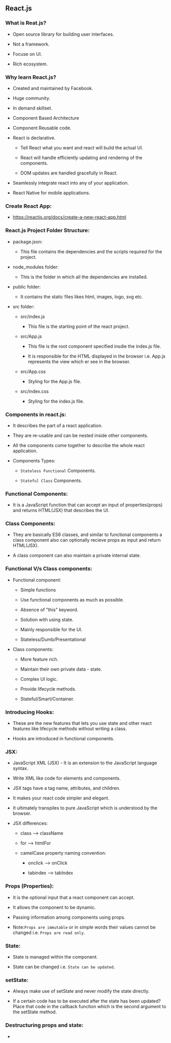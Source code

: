 ## React.js
### What is Reat.js?

- Open source library for building user interfaces.

- Not a framework.

- Focuse on UI.

- Rich ecosystem.
### Why learn React.js?

- Created and maintained by Facebook.

- Huge community.

- In demand skillset.

- Component Based Architecture

- Component Reusable code.

- React is declarative.

    - Tell React what you want and react will build the actual UI.

    - React will handle efficiently updating and rendering of the components.

    - DOM updates are handled gracefully in React.

- Seamlessly integrate react into any of your application.

- React Native for mobile applications.
### Create React App:

- https://reactjs.org/docs/create-a-new-react-app.html
### React.js Project Folder Structure:

- package.json:

    - This file contains the dependencies and the scripts required for the project.

- node_modules folder:

    - This is the folder in which all the dependencies are installed.

- public folder:

    - It contains the static files likes html, images, logo, svg etc.

- src folder:

    - src/index.js

        - This file is the starting point of the react project.
    
    - src/App.js

        - This file is the root component specified insdie the index.js file.

        - It is responsible for the HTML displayed in the browser i.e. App.js represents the view which er see in the browser.

    - src/App.css

        - Styling for the App.js file.

    - src/index.css

        - Styling for the index.js file.
### Components in react.js:

- It describes the part of a react application.

- They are re-usable and can be nested inside other components.

- All the components come together to describe the whole react application.

- Components Types:

    - ```Stateless Functional``` Components.

    - ```Stateful Class``` Components.
### Functional Components:

- It is a JavaScript function that can accept an input of properties(props) and returns HTML(JSX) that describes the UI.
### Class Components:

- They are basically ES6 classes, and similar to functional components a class component also can optionally recieve props as input and return HTML(JSX).

- A class component can also maintain a private internal state.

### Functional V/s Class components:

- Functional component:

    - Simple functions

    - Use functional components as much as possible.

    - Absence of "this" keyword.

    - Solution with using state.

    - Mainly responsible for the UI.

    - Stateless/Dumb/Presentational

- Class components:

    - More feature rich.

    - Maintain their own private data - state.

    - Complex UI logic.

    - Provide lifecycle methods.

    - Stateful/Smart/Container.
### Introducing Hooks:

- These are the new features that lets you use state and other react features like lifecycle methods without writing a class.

- Hooks are introduced in functional components.

### JSX:

- JavaScript XML (JSX) - It is an extension to the JavaScript language syntax.

- Write XML like code for elements and components.

- JSX tags have a tag name, attributes, and children.

- It makes your react code simpler and elegant.

- It ultimately transpiles to pure JavaScript which is understood by the browser.

- JSX differences:

    - class --> className

    - for --> htmlFor

    - camelCase property naming convention:

        - onclick --> onClick

        - tabindex --> tabIndex

### Props (Properties): 

- It is the optional input that a react component can accept.

- It allows the component to be dynamic.

- Passing information among components using props.

- Note:```Props are immutable``` or in simple words their values cannot be changed i.e. ```Props are read only```.

### State:

- State is managed within the component.

- State can be changed i.e. ```State can be updated```.

### setState:

- Always make use of setState and never modify the state directly.

- If a certain code has to be executed after the state has been updated? Place that code in the callback function which is the second argument to the setState method.

### Destructuring props and state:

- 
    

